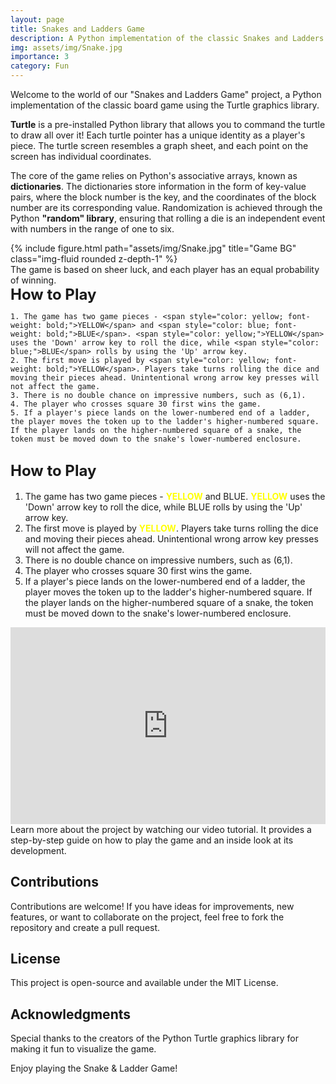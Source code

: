 ```yaml
---
layout: page
title: Snakes and Ladders Game
description: A Python implementation of the classic Snakes and Ladders game using Turtle graphics.
img: assets/img/Snake.jpg
importance: 3
category: Fun
---
```


Welcome to the world of our "Snakes and Ladders Game" project, a Python implementation of the classic board game using the Turtle graphics library.

**Turtle** is a pre-installed Python library that allows you to command the turtle to draw all over it! Each turtle pointer has a unique identity as a player's piece. The turtle screen resembles a graph sheet, and each point on the screen has individual coordinates.

The core of the game relies on Python's associative arrays, known as **dictionaries**. The dictionaries store information in the form of key-value pairs, where the block number is the key, and the coordinates of the block number are its corresponding value. Randomization is achieved through the Python **"random" library**, ensuring that rolling a die is an independent event with numbers in the range of one to six.

<div class="row ">
    <div class="col-sm mt-3 mt-md-0">
        {% include figure.html path="assets/img/Snake.jpg" title="Game BG" class="img-fluid rounded z-depth-1" %}
    </div>
</div>
<div class="caption">
    The game is based on sheer luck, and each player has an equal probability of winning.
</div>


<div class="alert alert-info">
    <strong><span style="font-size: 24px;">How to Play</span></strong>

    1. The game has two game pieces - <span style="color: yellow; font-weight: bold;">YELLOW</span> and <span style="color: blue; font-weight: bold;">BLUE</span>. <span style="color: yellow;">YELLOW</span> uses the 'Down' arrow key to roll the dice, while <span style="color: blue;">BLUE</span> rolls by using the 'Up' arrow key.
    2. The first move is played by <span style="color: yellow; font-weight: bold;">YELLOW</span>. Players take turns rolling the dice and moving their pieces ahead. Unintentional wrong arrow key presses will not affect the game.
    3. There is no double chance on impressive numbers, such as (6,1).
    4. The player who crosses square 30 first wins the game.
    5. If a player's piece lands on the lower-numbered end of a ladder, the player moves the token up to the ladder's higher-numbered square. If the player lands on the higher-numbered square of a snake, the token must be moved down to the snake's lower-numbered enclosure.
</div>

## <span style="font-size: 24px; font-weight: bold;">How to Play</span>

1. The game has two game pieces - <span style="color: yellow; font-weight: bold;">YELLOW</span> and BLUE. <span style="color: yellow; font-weight: bold;">YELLOW</span> uses the 'Down' arrow key to roll the dice, while BLUE rolls by using the 'Up' arrow key.
2. The first move is played by <span style="color: yellow; font-weight: bold;">YELLOW</span>. Players take turns rolling the dice and moving their pieces ahead. Unintentional wrong arrow key presses will not affect the game.
3. There is no double chance on impressive numbers, such as (6,1).
4. The player who crosses square 30 first wins the game.
5. If a player's piece lands on the lower-numbered end of a ladder, the player moves the token up to the ladder's higher-numbered square. If the player lands on the higher-numbered square of a snake, the token must be moved down to the snake's lower-numbered enclosure.

<div class="row">
    <div class="col-sm">
        <iframe width="100%" height="315" src="https://www.youtube.com/embed/bjgOrAyTI5A" frameborder="0" allowfullscreen></iframe>
    </div>
</div>
<div class="caption">
    Learn more about the project by watching our video tutorial. It provides a step-by-step guide on how to play the game and an inside look at its development.
</div>

## Contributions

Contributions are welcome! If you have ideas for improvements, new features, or want to collaborate on the project, feel free to fork the repository and create a pull request.

## License

This project is open-source and available under the MIT License.

## Acknowledgments

Special thanks to the creators of the Python Turtle graphics library for making it fun to visualize the game.

Enjoy playing the Snake & Ladder Game!




